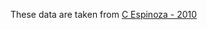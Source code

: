 These data are taken from [C Espinoza - ‎2010](http://www.plosone.org/article/info%3Adoi%2F10.1371%2Fjournal.pone.0014101)
